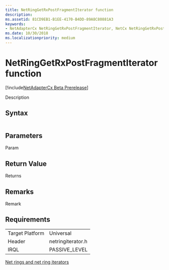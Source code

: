 ```yaml
---
title: NetRingGetRxPostFragmentIterator function
description: 
ms.assetid: 81CD9EB1-B1EE-4170-B4DD-89A8C80881A3
keywords:
- NetAdapterCx NetRingGetRxPostFragmentIterator, NetCx NetRingGetRxPostFragmentIterator
ms.date: 10/30/2018
ms.localizationpriority: medium
---
```


# NetRingGetRxPostFragmentIterator function

[!include[NetAdapterCx Beta Prerelease](../netcx-beta-prerelease.md)]

Description

## Syntax

```cpp

```

## Parameters

Param

## Return Value

Returns 

## Remarks

Remark

## Requirements

|  |  |
| --- | --- |
| Target Platform | Universal |
| Header | netringiterator.h |
| IRQL | PASSIVE_LEVEL |

[Net rings and net ring iterators](net-rings-and-net-ring-iterators.md)